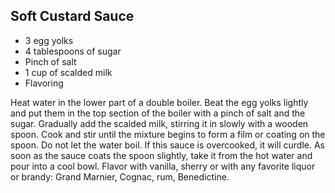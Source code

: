 ## Soft Custard Sauce

- 3 egg yolks
- 4 tablespoons of sugar
- Pinch of salt
- 1 cup of scalded milk
- Flavoring

Heat water in the lower part of a double boiler. Beat the egg yolks lightly and put them in the top section of the boiler with a pinch of salt and the sugar. Gradually add the scalded milk, stirring it in slowly with a wooden spoon. Cook and stir until the mixture begins to form a film or coating on the spoon. Do not let the water boil. If this sauce is overcooked, it will curdle. As soon as the sauce coats the spoon slightly, take it from the hot water and pour into a cool bowl. Flavor with vanilla, sherry or with any favorite liquor or brandy: Grand Marnier, Cognac, rum, Benedictine.
